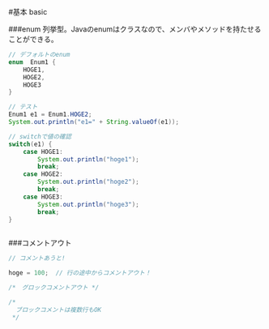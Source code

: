 #基本 basic


###enum
列挙型。Javaのenumはクラスなので、メンバやメソッドを持たせることができる。

```java
// デフォルトのenum
enum  Enum1 {
    HOGE1,
    HOGE2,
    HOGE3
}

// テスト
Enum1 e1 = Enum1.HOGE2;
System.out.println("e1=" + String.valueOf(e1));

// switchで値の確認
switch(e1) {
    case HOGE1:
        System.out.println("hoge1");
        break;
    case HOGE2:
        System.out.println("hoge2");
        break;
    case HOGE3:
        System.out.println("hoge3");
        break;
}

```

```java

```

###コメントアウト

```java
// コメントあうと!

hoge = 100;  // 行の途中からコメントアウト！

/*　グロックコメントアウト */

/*
  ブロックコメントは複数行もOK
 */
```

